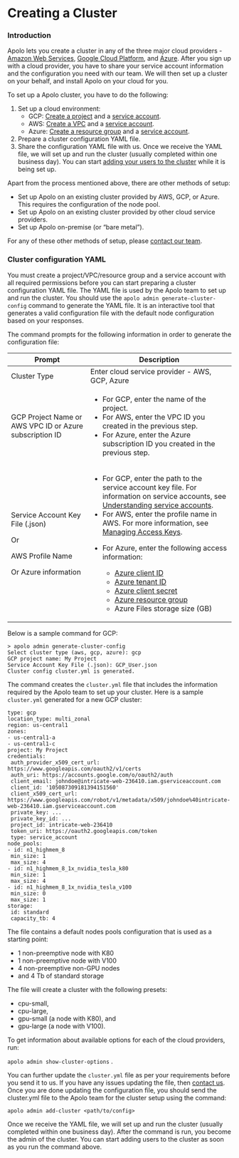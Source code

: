 # Creating a Cluster

### Introduction

Apolo lets you create a cluster in any of the three major cloud providers - [Amazon Web Services](https://aws.amazon.com/), [Google Cloud Platform](https://cloud.google.com/), and [Azure](https://azure.microsoft.com/en-in/). After you sign up with a cloud provider, you have to share your service account information and the configuration you need with our team. We will then set up a cluster on your behalf, and install Apolo on your cloud for you.

To set up a Apolo cluster, you have to do the following:

1. Set up a cloud environment:
   * GCP: [Create a project](https://cloud.google.com/appengine/docs/standard/nodejs/building-app/creating-project) and a [service account](https://cloud.google.com/iam/docs/creating-managing-service-accounts#creating).
   * AWS: [Create a VPC](https://docs.aws.amazon.com/vpc/latest/userguide/vpc-getting-started.html#getting-started-create-vpc) and a [service account](https://docs.aws.amazon.com/IAM/latest/UserGuide/id\_users\_create.html).
   * Azure: [Create a resource group](https://docs.microsoft.com/en-us/azure/azure-resource-manager/management/manage-resource-groups-portal#create-resource-groups) and a [service account](https://docs.microsoft.com/en-us/azure/active-directory/develop/howto-create-service-principal-portal).
2. Prepare a cluster configuration YAML file.
3. Share the configuration YAML file with us. Once we receive the YAML file, we will set up and run the cluster (usually completed within one business day). You can start [adding your users to the cluster](managing-users-and-quotas.md) while it is being set up.

Apart from the process mentioned above, there are other methods of setup:

* Set up Apolo on an existing cluster provided by AWS, GCP, or Azure. This requires the configuration of the node pool.&#x20;
* Set up Apolo on an existing cluster provided by other cloud service providers.
* Set up Apolo on-premise (or “bare metal”).

For any of these other methods of setup, please [contact our team](mailto:support@apolo.us).

### Cluster configuration YAML&#x20;

You must create a project/VPC/resource group and a service account with all required permissions before you can start preparing a cluster configuration YAML file. The YAML file is used by the Apolo team to set up and run the cluster. You should use the `apolo admin generate-cluster-config` command to generate the YAML file. It is an interactive tool that generates a valid configuration file with the default node configuration based on your responses.

The command prompts for the following information in order to generate the configuration file:

| **Prompt**                                                                                         | **Description**                                                                                                                                                                                                                                                                                                                                                                                                                                                                                                                                                                                                                                                                                                                                                                                                                                                                                                                                                                                                                                                                                                                                                                                                                                                              |
| -------------------------------------------------------------------------------------------------- | ---------------------------------------------------------------------------------------------------------------------------------------------------------------------------------------------------------------------------------------------------------------------------------------------------------------------------------------------------------------------------------------------------------------------------------------------------------------------------------------------------------------------------------------------------------------------------------------------------------------------------------------------------------------------------------------------------------------------------------------------------------------------------------------------------------------------------------------------------------------------------------------------------------------------------------------------------------------------------------------------------------------------------------------------------------------------------------------------------------------------------------------------------------------------------------------------------------------------------------------------------------------------------- |
| Cluster Type                                                                                       | Enter cloud service provider - AWS, GCP, Azure                                                                                                                                                                                                                                                                                                                                                                                                                                                                                                                                                                                                                                                                                                                                                                                                                                                                                                                                                                                                                                                                                                                                                                                                                               |
| GCP Project Name or AWS VPC ID or Azure subscription ID                                            | <ul><li>For GCP, enter the name of the project.</li><li>For AWS, enter the VPC ID you created in the previous step.</li><li>For Azure, enter the Azure subscription ID you created in the previous step.</li></ul>                                                                                                                                                                                                                                                                                                                                                                                                                                                                                                                                                                                                                                                                                                                                                                                                                                                                                                                                                                                                                                                           |
| <p>Service Account Key File (.json)</p><p>Or</p><p>AWS Profile Name</p><p>Or Azure information</p> | <ul><li>For GCP, enter the path to the service account key file. For information on service accounts, see <a href="https://cloud.google.com/iam/docs/understanding-service-accounts">Understanding service accounts</a>.</li><li>For AWS, enter the profile name in AWS. For more information, see <a href="https://docs.aws.amazon.com/IAM/latest/UserGuide/id_credentials_access-keys.html">Managing Access Keys</a>.</li><li><p>For Azure, enter the following access information:</p><ul><li><a href="https://docs.microsoft.com/en-us/azure/active-directory/develop/howto-create-service-principal-portal#create-a-new-application-secret">Azure client ID</a></li><li><a href="https://docs.microsoft.com/en-us/azure/active-directory/develop/howto-create-service-principal-portal#create-a-new-application-secret">Azure tenant ID</a></li><li><a href="https://docs.microsoft.com/en-us/azure/active-directory/develop/howto-create-service-principal-portal#create-a-new-application-secret">Azure client secret</a></li><li><a href="https://docs.microsoft.com/en-us/azure/active-directory/develop/howto-create-service-principal-portal#assign-a-role-to-the-application">Azure resource group</a></li><li>Azure Files storage size (GB)</li></ul></li></ul> |

Below is a sample command for GCP:

```
> apolo admin generate-cluster-config
Select cluster type (aws, gcp, azure): gcp
GCP project name: My Project
Service Account Key File (.json): GCP_User.json
Cluster config cluster.yml is generated.
```

The command creates the `cluster.yml` file that includes the information required by the Apolo team to set up your cluster. Here is a sample `cluster.yml` generated for a new GCP cluster:

```
type: gcp
location_type: multi_zonal
region: us-central1
zones:
- us-central1-a
- us-central1-c
project: My Project
credentials:
 auth_provider_x509_cert_url: https://www.googleapis.com/oauth2/v1/certs
 auth_uri: https://accounts.google.com/o/oauth2/auth
 client_email: johndoe@intricate-web-236410.iam.gserviceaccount.com
 client_id: '105087309181394151560'
 client_x509_cert_url: https://www.googleapis.com/robot/v1/metadata/x509/johndoe%40intricate-web-236410.iam.gserviceaccount.com
 private_key: ...
 private_key_id: ...
 project_id: intricate-web-236410
 token_uri: https://oauth2.googleapis.com/token
 type: service_account
node_pools:
- id: n1_highmem_8
 min_size: 1
 max_size: 4
- id: n1_highmem_8_1x_nvidia_tesla_k80
 min_size: 1
 max_size: 4
- id: n1_highmem_8_1x_nvidia_tesla_v100
 min_size: 0
 max_size: 1
storage:
 id: standard
 capacity_tb: 4
```

The file contains a default nodes pools configuration that is used as a starting point:

* 1 non-preemptive node with K80
* 1 non-preemptive node with V100
* 4 non-preemptive non-GPU nodes
* and 4 Tb of standard storage

The file will create a cluster with the following presets:

* cpu-small,
* cpu-large,
* gpu-small (a node with K80), and
* gpu-large (a node with V100).

To get information about available options for each of the cloud providers, run:

`apolo admin show-cluster-options` .

You can further update the `cluster.yml` file as per your requirements before you send it to us. If you have any issues updating the file, then [contact us](mailto:support@apolo.us). Once you are done updating the configuration file, you should send the cluster.yml file to the Apolo team for the cluster setup using the command:

`apolo admin add-cluster <path/to/config>`

Once we receive the YAML file, we will set up and run the cluster (usually completed within one business day). After the command is run, you become the admin of the cluster. You can start adding users to the cluster as soon as you run the command above.
